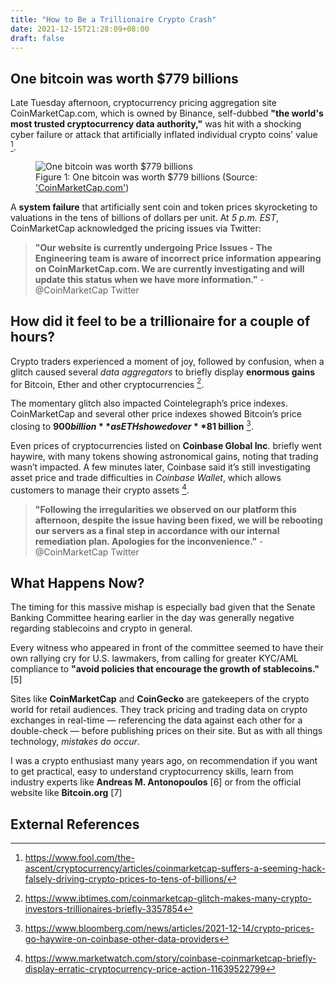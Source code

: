 ```yaml
---
title: "How to Be a Trillionaire Crypto Crash"
date: 2021-12-15T21:28:09+08:00
draft: false
---
```


## One bitcoin was worth $779 billions
Late Tuesday afternoon, cryptocurrency pricing aggregation site CoinMarketCap.com, which is owned by Binance, self-dubbed __"the world's most trusted cryptocurrency data authority,"__ was hit with a shocking cyber failure or attack that artificially inflated individual crypto coins' value [^1].

<figure>
  <img src="../images/how-to-be-a-trillionaire-crypto-crash.png" alt="One bitcoin was worth $779 billions">
  <figcaption>Figure 1: One bitcoin was worth $779 billions (Source: <a href="https://coinmarketcap.com">'CoinMarketCap.com'</a>)</figcaption>
</figure>

A __system failure__ that artificially sent coin and token prices skyrocketing to valuations in the tens of billions of dollars per unit. At *5 p.m. EST*, CoinMarketCap acknowledged the pricing issues via Twitter:

> **"Our website is currently undergoing Price Issues - The Engineering team is aware of incorrect price information appearing on CoinMarketCap.com. We are currently investigating and will update this status when we have more information."** - @CoinMarketCap Twitter

## How did it feel to be a trillionaire for a couple of hours?
Crypto traders experienced a moment of joy, followed by confusion, when a glitch caused several _data aggregators_ to briefly display **enormous gains** for Bitcoin, Ether and other cryptocurrencies [^2]. 

The momentary glitch also impacted Cointelegraph’s price indexes. CoinMarketCap and several other price indexes showed Bitcoin’s price closing to **$900 billion** as ETH showed over **$81 billion** [^3].

Even prices of cryptocurrencies listed on **Coinbase Global Inc**. briefly went haywire, with many tokens showing astronomical gains, noting that trading wasn’t impacted. A few minutes later, Coinbase said it’s still investigating asset price and trade difficulties in _Coinbase Wallet_, which allows customers to manage their crypto assets [^4].

> **"Following the irregularities we observed on our platform this afternoon, despite the issue having been fixed, we will be rebooting our servers as a final step in accordance with our internal remediation plan. Apologies for the inconvenience."** - @CoinMarketCap Twitter

## What Happens Now? 

The timing for this massive mishap is especially bad given that the Senate Banking Committee hearing earlier in the day was generally negative regarding stablecoins and crypto in general. 

Every witness who appeared in front of the committee seemed to have their own rallying cry for U.S. lawmakers, from calling for greater KYC/AML compliance to **"avoid policies that encourage the growth of stablecoins."** [5]

Sites like **CoinMarketCap** and **CoinGecko** are gatekeepers of the crypto world for retail audiences. They track pricing and trading data on crypto exchanges in real-time — referencing the data against each other for a double-check — before publishing prices on their site. But as with all things technology, _mistakes do occur_. 

I was a crypto enthusiast many years ago, on recommendation if you want to get practical, easy to understand cryptocurrency skills, learn from industry experts like **Andreas M. Antonopoulos** [6] or from the official website like **Bitcoin.org** [7]

## External References
[^1]: https://www.fool.com/the-ascent/cryptocurrency/articles/coinmarketcap-suffers-a-seeming-hack-falsely-driving-crypto-prices-to-tens-of-billions/
[^2]: https://www.ibtimes.com/coinmarketcap-glitch-makes-many-crypto-investors-trillionaires-briefly-3357854 
[^3]: https://www.bloomberg.com/news/articles/2021-12-14/crypto-prices-go-haywire-on-coinbase-other-data-providers
[^4]: https://www.marketwatch.com/story/coinbase-coinmarketcap-briefly-display-erratic-cryptocurrency-price-action-11639522799
[^5]: https://cointelegraph.com/news/witnesses-offer-differing-opinions-on-approach-to-stablecoins-at-congressional-hearing
[^6]: https://aantonop.com/workshops/
[^7]: https://bitcoin.org/en/how-it-works